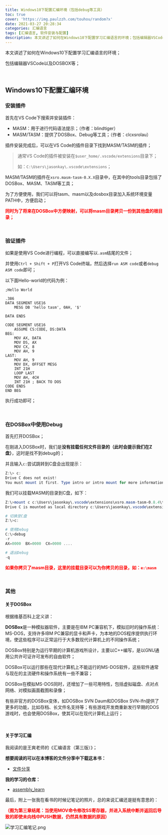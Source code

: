 ```yaml
---
title: Windows10下配置汇编环境（包括debug等工具）
toc: true
cover: 'https://img.paulzzh.com/touhou/random?x'
date: 2021-03-27 20:28:34
categories: 汇编语言
tags: [汇编语言, 软件安装与配置]
description: 本文讲述了如何在Windows10下配置学习汇编语言的环境；包括编辑器VSCode以及DOSBOX等；
---
```


本文讲述了如何在Windows10下配置学习汇编语言的环境；

包括编辑器VSCode以及DOSBOX等；

<br/>

<!--more-->

## **Windows10下配置汇编环境**

### **安装插件**

首先在VS Code下搜索并安装插件：

-   MASM：用于进行代码语法提示；（作者：blindtiger）
-   MASM/TASM：提供了DOSBox、Debug等工具；（作者：clcxsrolau）

插件安装完成后，可以在VS Code的插件目录下找到MASM/TASM的插件；

>   通常VS Code的插件被安装在`$user_home/.vscode/extensions`目录下；
>
>   如：`C:\Users\jasonkay\.vscode\extensions`；

MASM/TASM的插件在`xsro.masm-tasm-0.X.X`目录中，在其中的tools目录包括了DOSBox、MASM、TASM等工具；

为了方便使用，我们可以将tasm、masm以及dosbox目录加入系统环境变量PATH中，方便启动；

<font color="#f00">**同时为了将来在DOSBox中方便映射，可以将masm目录拷贝一份到其他盘的根目录；**</font>

<br/>

### **验证插件**

如果是使用VS Code进行编程，可以直接编写以`.asm`结尾的文件；

并使用`Ctrl + Shift + P`打开VS Code终端，然后选择`run ASM code`或者`debug ASM code`即可；

以下面Hello-world的代码为例：

```assembly
;Hello World

.386
DATA SEGMENT USE16
    MESG DB 'hello tasm', 0AH, '$'

DATA ENDS

CODE SEGMENT USE16
    ASSUME CS:CODE, DS:DATA
BEG:
    MOV AX, DATA
    MOV DS, AX
    MOV CX, 8
    MOV AH, 9
LAST:
    MOV AH, 9
    MOV DX, OFFSET MESG
    INT 21H
    LOOP LAST
    MOV AH, 4CH
    INT 21H ; BACK TO DOS
CODE ENDS
END BEG
```

执行成功即可；

<br/>

### **在DOSBox中使用Debug**

首先打开DOSBox；

在刚进入DOSBox时，我们是**没有挂载任何文件目录的（此时会提示我们在Z盘）**，这时是找不到debug的；

并且输入`c:`尝试跳转到C盘会出现提示：

```powershell
Z:\> c:
Drive C does not exist!
You must mount it first. Type intro or intro mount for more information.
```

我们可以挂载MASM的目录到C盘，如下：

```powershell
Z:\>mount c c:\Users\jasonkay\.vscode\extensions\xsro.masm-tasm-0.8.4\tools\masm
Drive C is mounted as local directory c:\Users\jasonkay\.vscode\extensions\xsro.masm-tasm-0.8.4\tools\masm

# 切换至C盘
Z:\>c:

# 使用Debug
C:\>debug
-r
AX=0000  BX=0000  CX=0000 ....

# 退出Debug
-q
```

<font color="#f00">**如果你拷贝了masm目录，这里的挂载目录可以为你拷贝的目录，如：`e:\masm`**</font>

<br/>

### **其他**

#### **关于DOSBox**

根据维基百科上定义讲：

**DOSBox**是一种模拟器软件，主要是在IBM PC兼容机下，模拟旧时的操作系统：MS-DOS，支持许多IBM PC兼容的显卡和声卡，为本地的DOS程序提供执行环境，使这些程序可以正常运行于大多数现代计算机上的不同操作系统；

DOSBox特别是为运行早期的计算机游戏所设计，主要以C++编写，是以GNU通用公共许可证许可发布的自由软件；

DOSBox可以运行那些在现代计算机上不能运行的MS-DOS软件，这些软件通常与现在的主流硬件和操作系统有一些不兼容；

DOSBox在模拟MS-DOS同时，还增加了一些可用特性，包括虚拟磁盘、点对点网络、对模拟画面截图和录像；

有些非官方的DOSBox变体，如DOSBox SVN Daum和DOSBox SVN-lfn提供了更多的功能，比如存档、长文件名支持等；有些游戏开发商重新发行早期的DOS游戏时，也会使用DOSBox，使其可以在现代计算机上运行；

<br/>

#### **关于学习汇编**

我阅读的是王爽老师的《汇编语言（第三版）》；

**想要阅读的可以在本博客的文件分享中下载这本书：**

-   [文件分享](/sharing/)

**我的学习的仓库：**

-   [assembly_learn](https://github.com/JasonkayZK/assembly_learn)

最后，附上一张我在看书的时候记笔记的照片，总的来说汇编还是挺有意思的：

<font color="#f00">**（图为第三章结尾：当使用MOV命令修改SS寄存器，并进入系统中断并返回后导致的即使未向栈中PUSH数据，仍然具有数据的原因）**</font>

![学习汇编笔记.png](https://raw.gitmirror.com/JasonkayZK/blog_static/master/images/学习汇编笔记.png)

<br/>